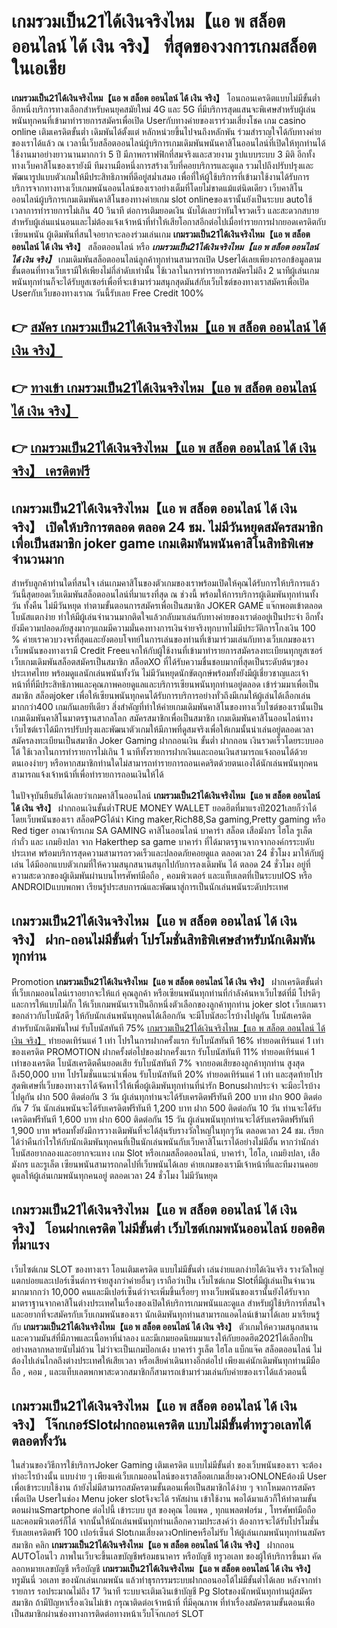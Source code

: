 # เกมรวมเป็น21ได้เงินจริงไหม【แอ พ สล็อต ออนไลน์ ได้ เงิน จริง】  ที่สุดของวงการเกมสล็อตในเอเชีย

**เกมรวมเป็น21ได้เงินจริงไหม【แอ พ สล็อต ออนไลน์ ได้ เงิน จริง】** โอนถอนเครดิตแบบไม่มีขั้นต่ำ  อีกหนึ่งบริการทางเลือกสำหรับคนยุคสมัยใหม่ 4G และ 5G ที่มีบริการสุดแสนจะพิเศษสำหรับผู้เล่นพนันทุกคนที่เข้ามาทำรายการสมัครเพื่อเปิด Userกับทางค่ายของเราร่วมเสี่ยงโชค เกม casino online เติมเครดิตขั้นต่ำ เดิมพันได้ตั้งแต่ หลักหน่วยขึ้นไปจนถึงหลักพัน ร่วมสำราญใจได้กับทางค่ายของเราได้แล้ว ณ เวลานี้เว็บสล็อตออนไลน์ผู้บริการเกมเดิมพันพนันคาสิโนออนไลน์ที่เปิดให้ทุกท่านได้ใช้งานมาอย่างยาวนานมากกว่า 5 ปี มีภาพกราฟฟิกที่สมจริงและสวยงาม รูปแบบระบบ 3 มิติ
อีกทั้งทางเว็บคาสิโนของเรายังมี ทีมงานมือหนึ่งการสร้างเว็บที่คอยบริการและดูแล  รวมไปถึงปรับปรุงและพัฒนารูปแบบตัวเกมให้มีประสิทธิภาพที่ดีอยู่สม่ำเสมอ เพื่อที่ให้ผู้ใช้บริการที่เข้ามาใช้งานได้รับการบริการจากทางทางเว็บเกมพนันออนไลน์ของเราอย่างเต็มที่โดยไม่ขาดแม้แต่นิดเดียว เว็บคาสิโนออนไลน์ผู้บริการเกมเดิมพันคาสิโนของทางค่ายเกม slot onlineของเรานั้นยังเป็นระบบ autoใช้เวลาการทำรายการไม่เกิน 40 วินาที ต่อการเติมยอดเงิน นับได้เลยว่าทันใจรวดเร็ว และสะดวกสบายสำหรับผู้เล่นแน่นอนและไม่ต้องแจ้งเจ้าหน้าที่ทำให้เสียโอกาสอีกต่อไปเมื่อทำรายการฝากยอดเครดิตกับเซียนพนัน
ผู้เดิมพันที่สนใจอยากจะลองร่วมเล่นเกม **เกมรวมเป็น21ได้เงินจริงไหม【แอ พ สล็อต ออนไลน์ ได้ เงิน จริง】** สล็อตออนไลน์ หรือ ***เกมรวมเป็น21ได้เงินจริงไหม【แอ พ สล็อต ออนไลน์ ได้ เงิน จริง】*** เกมเดิมพันสล็อตออนไลน์ลูกค้าทุกท่านสามารถเปิด Userได้เลยเพียงกรอกข้อมูลตามขั้นตอนที่ทางเว็บเรามีให้เพียงไม่กี่ลำดับเท่านั้น ใช้เวลาในการทำรายการสมัครไม่ถึง 2 นาทีผู้เล่นเกมพนันทุกท่านก็จะได้รับยูสเซอร์เพื่อที่จะเข้ามาร่วมสนุกสุดมันส์กับเว็บไซต์ของทางเราสมัครเพื่อเปิด Userกับเว็บของทางเราณ วันนี้รับเลย Free Credit 100%

## 👉 [สมัคร เกมรวมเป็น21ได้เงินจริงไหม【แอ พ สล็อต ออนไลน์ ได้ เงิน จริง】](https://archa888.com/)
## 👉 [ทางเข้า เกมรวมเป็น21ได้เงินจริงไหม【แอ พ สล็อต ออนไลน์ ได้ เงิน จริง】](https://archa888.com/)
## 👉 [เกมรวมเป็น21ได้เงินจริงไหม【แอ พ สล็อต ออนไลน์ ได้ เงิน จริง】 เครดิตฟรี](https://archa888.com/)

## เกมรวมเป็น21ได้เงินจริงไหม【แอ พ สล็อต ออนไลน์ ได้ เงิน จริง】 เปิดให้บริการตลอด ตลอด 24 ชม. ไม่มีวันหยุดสมัครสมาชิกเพื่อเป็นสมาชิก joker game เกมเดิมพันพนันคาสิโนสิทธิพิเศษจำนวนมาก

สำหรับลูกค้าท่านใดที่สนใจ เล่นเกมคาสิโนของตัวเกมของเราพร้อมเปิดให้คุณได้รับการให้บริการแล้ววันนี้สุดยอดเว็บเดิมพันสล็อตออนไลน์ที่มาแรงที่สุด ณ ช่วงนี้ พร้อมให้การบริการผู้เดิมพันทุกท่านทั้งวัน ทั้งคืน ไม่มีวันหยุด ทำตามขั้นตอนการสมัครเพื่อเป็นสมาชิก JOKER GAME แจ๊กพอตเข้าตลอด โบนัสแตกง่าย ทำให้มีผู้เล่นจำนวนมากติดใจแล้วกลับมาเล่นกับทางค่ายของเราต่ออยู่เป็นประจำ อีกทั้งยังมีความปลอดภัยสูงมากๆแถมมีความมั่นคงทางการเงินจ่ายจริงทุกบาทไม่มีประวัติการโกงเงิน 100 % ค่ายเราควบวงจรที่สุดและยังตอบโจทย์ในการเล่นของท่านที่เข้ามาร่วมเล่นกับทางเว็บเกมของเรา
เว็บพนันของทางเรามี Credit Freeแจกให้กับผู้ใช้งานที่เข้ามาทำรายการสมัครลงทะเบียนทุกยูสเซอร์ เว็บเกมเดิมพันสล็อตสมัครเป็นสมาชิก สล็อตXO ที่ได้รับความชื่นชอบมากที่สุดเป็นระดับต้นๆของประเทศไทย พร้อมดูแลนักเล่นพนันทั้งวัน ไม่มีวันหยุดนักขัตฤกษ์พร้อมทั้งยังมีผู้เชี่ยวชาญและเจ้าหน้าที่ที่มีประสิทธิภาพและคุณภาพคอยดูแลและบริการเซียนพนันทุกท่านอยู่ตลอด เข้าร่วมมาเพื่อเป็นสมาชิก สล็อตjoker เพื่อให้เซียนพนันทุกคนได้รับการบริการอย่างทั่วถึงมีเกมให้ผู้เล่นได้เลือกเล่นมากกว่า400 เกมกันเลยทีเดียว
สิ่งสำคัญที่ทำให้ค่ายเกมเดิมพันคาสิโนของทางเว็บไซต์ของเรานั้นเป็นเกมเดิมพันคาสิโนมาตรฐานสากลโลก สมัครสมาชิกเพื่อเป็นสมาชิก  เกมเดิมพันคาสิโนออนไลน์ทางเว็บไซต์เราได้มีการปรับปรุงและพัฒนาตัวเกมให้มีภาพที่ดูสมจริงเพื่อให้เกมนั้นน่าเล่นอยู่ตลอดเวลา สมัครลงทะเบียนเป็นสมาชิก Joker Gaming ฝากถอนเงิน ขั้นต่ำ ฝากถอน เงินรวดเร็วโดยระบบออโต้ ใช้เวลาในการทำรายการไม่เกิน 1 นาทีทั้งรายการฝากเงินและถอนเงินสามารถแจ้งถอนได้ด้วยตนเองง่ายๆ หรือหากสมาชิกท่านใดไม่สามารถทำรายการถอนเคดริตด้วยตนเองได้นักเล่นพนันทุกคนสามารถแจ้งเจ้าหน้าที่เพื่อทำรายการถอนเงินให้ได้

ในปัจจุบันยืนยันได้เลยว่าเกมคาสิโนออนไลน์ **เกมรวมเป็น21ได้เงินจริงไหม【แอ พ สล็อต ออนไลน์ ได้ เงิน จริง】** ฝากถอนเงินขั้นต่ำTRUE MONEY WALLET ยอดฮิตที่มาแรงปี2021เลยก็ว่าได้โดยเว็บพนันของเรา สล็อตPGได้นำ  King maker,Rich88,Sa gaming,Pretty gaming  หรือ Red tiger อาณาจักรเกม SA GAMING คาสิโนออนไลน์ บาคาร่า สล็อต เสือมังกร ไฮโล รูเล็ต กำถั่ว และ เกมยิงปลา จาก Hakerthep sa game บาคาร่า ที่ได้มาตรฐานจากจากองค์กรระบดับประเทศ พร้อมบริการสุดความสามารถรวดเร็วและปลอดภัยคอยดูแล ตลอดเวลา 24 ชั่วโมง มาให้กับผู้เล่น ได้มีออกแบบตัวเกมที่ให้ความสนุกสนานสนุกไปกับการลงเดิมพัน ได้ ตลอด 24 ชั่วโมง อยู่ที่ความสะดวกของผู้เดิมพันผ่านบนโทรศัพท์มือถือ , คอมพิวเตอร์ และแท็บเลตที่เป็นระบบIOS หรือ ANDROIDแบบพกพา เรียนรู้ประสบการณ์และพัฒนาสู่การเป็นนักเล่นพนันระดับประเทศ

## เกมรวมเป็น21ได้เงินจริงไหม【แอ พ สล็อต ออนไลน์ ได้ เงิน จริง】 ฝาก-ถอนไม่มีขั้นต่ำ โปรโมชั่นสิทธิพิเศษสำหรับนักเดิมพันทุกท่าน

 Promotion  **เกมรวมเป็น21ได้เงินจริงไหม【แอ พ สล็อต ออนไลน์ ได้ เงิน จริง】** ฝากเครดิตขั้นต่ำ ที่เว็บเกมออนไลน์เราอยากจะให้แก่  คุณลูกค้า หรือเซียนพนันทุกท่านที่กำลังค้นหาเว็บไซต์ที่มี โปรดีๆ และการให้แบบไม่กั๊ก ให้เว็บเกมพนันเราเป็นอีกหนึ่งตัวเลือกของลูกค้าทุกท่าน joker slot เว็บเกมเรา ขอกล่าวกับโบนัสดีๆ ให้กับนักเล่นพนันทุกคนได้เลือกกัน จะมีโบนัสอะไรบ้างไปดูกัน
โบนัสเครดิตสำหรับนักเดิมพันใหม่ รับโบนัสทันที 75% [เกมรวมเป็น21ได้เงินจริงไหม【แอ พ สล็อต ออนไลน์ ได้ เงิน จริง】](https://archa888.com/) ทำยอดเทิร์นแค่ 1 เท่า
โปรในการฝากครั้งแรก รับโบนัสทันที 16% ทำยอดเทิร์นแค่ 1 เท่าของเครดิต
 PROMOTION ฝากครั้งต่อไปของฝากครั้งแรก รับโบนัสทันที 11% ทำยอดเทิร์นแค่ 1 เท่าของเครดิต
โบนัสเครดิตคืนยอดเสีย รับโบนัสทันที 7% จากยอดเสียของลูกค้าทุกท่าน สูงสุดถึง50,000 บาท
โปรโมชั่นแนะนำเพื่อน รับโบนัสทันที 20% ทำยอดเทิร์นแค่ 1 เท่า
และสุดท้ายโปรสุดพิเศษที่เว็บของทางเราได้จัดหาไว้ให้เพื่อผู้เดิมพันทุกท่านที่น่ารัก Bonusฝากประจำ จะมีอะไรบ้างไปดูกัน
ฝาก 500 ติดต่อกัน 3 วัน ผู้เล่นทุกท่านจะได้รับเครดิตฟรีทันที 200 บาท
ฝาก 900 ติดต่อกัน 7 วัน นักเล่นพนันจะได้รับเครดิตฟรีทันที 1,200 บาท
ฝาก 500 ติดต่อกัน 10 วัน ท่านจะได้รับเครดิตฟรีทันที 1,600 บาท
ฝาก 600 ติดต่อกัน 15 วัน ผู้เล่นพนันทุกท่านจะได้รับเครดิตฟรีทันที 1,900 บาท
พร้อมทั้งยังมีการวางเดิมพันที่จะได้ลุ้นรับรางวัลใหญ่ในทุกๆวัน ตลอดเวลา 24 ชม. เรียกได้ว่าคืนกำไรให้กับนักเดิมพันทุกคนที่เป็นนักเล่นพนันกับเว็บคาสิโนเราได้อย่างไม่มีอั้น หากว่านักล่าโบนัสอยากลองและอยากจะแทง เกม Slot หรือเกมสล็อตออนไลน์, บาคาร่า, ไฮโล, เกมยิงปลา, เสือมังกร และรูเล็ต เซียนพนันสามารถกดไปที่เว็บพนันได้เลย ค่ายเกมของเรามีเจ้าหน้าที่และทีมงานคอยดูแลให้ผู้เล่นเกมพนันทุกคนอยู่ ตลอดเวลา 24 ชั่วโมง ไม่มีวันหยุด

## เกมรวมเป็น21ได้เงินจริงไหม【แอ พ สล็อต ออนไลน์ ได้ เงิน จริง】 โอนฝากเครดิต ไม่มีขั้นต่ำ  เว็บไซต์เกมพนันออนไลน์ ยอดฮิตที่มาแรง

เว็บไซต์เกม SLOT ของทางเรา โอนเติมเครดิต แบบไม่มีขั้นต่ำ เล่นง่ายแตกง่ายได้เงินจริง รางวัลใหญ่แตกบ่อยและเปอร์เซ็นต์การจ่ายสูงกว่าค่ายอื่นๆ เราถือว่าเป็น เว็บไซต์เกม Slotที่มีผู้เล่นเป็นจำนวนมากมากกว่า 10,000 คนและมีเปอร์เซ็นต์ว่าจะเพิ่มขึ้นเรื่อยๆ ทางเว็บพนันของเรานั้นยังได้รับจากมาตราฐานจากคาสิโนต่างประเทศในเรื่องของเปิดให้บริการเกมพนันและดูแล สำหรับผู้ใช้บริการที่สนใจและอยากที่จะสมัครกับเว็บเกมพนันของเรา นักเดิมพันทุกท่านสามารถแอดไลน์เข้ามาได้เลย
	มาเรียนรู้กับ **เกมรวมเป็น21ได้เงินจริงไหม【แอ พ สล็อต ออนไลน์ ได้ เงิน จริง】** ตัวเกมให้ความสนุกสนานและความมันส์ที่มีภาพและเนื้อหาที่น่าลอง และมีเกมยอดนิยมมาแรงให้กับยอดฮิต2021ได้เลือกปั่นอย่างหลากหลายนับไม่ถ้วน  ไม่ว่าจะเป็นเกมป๊อกเด้ง บาคาร่า รูเล็ต ไฮโล แบ็กแจ๊ค สล็อตออนไลน์ ไม่ต้องไปเล่นไกลถึงต่างประเทศให้เสียเวลา หรือเสียค่าเดินทางอีกต่อไป เพียงแค่นักเดิมพันทุกท่านมีมือถือ , คอม , และแท็บเลตพกพาสะดวกสมาชิกก็สามารถเข้ามาร่วมเล่นกับค่ายของเราได้แล้วตอนนี้

## เกมรวมเป็น21ได้เงินจริงไหม【แอ พ สล็อต ออนไลน์ ได้ เงิน จริง】 โจ๊กเกอร์Slotฝากถอนเครดิต แบบไม่มีขั้นต่ำทรูวอเลทได้ตลอดทั้งวัน

ในส่วนของวิธีการใช้บริการJoker Gaming เติมเครดิต แบบไม่มีขั้นต่ำ ของเว็บพนันของเรา จะต้องทำอะไรบ้างนั้น แบบง่าย ๆ เพียงแค่เว็บเกมออนไลน์ของเราสล็อตเกมเสี่ยงดวงONLONEต้องมี User เพื่อเข้าระบบใช้งาน ถ้ายังไม่มีสามารถสมัครตามขั้นตอนเพื่อเป็นสมาชิกได้ง่าย ๆ จากโหมดการสมัครเพื่อเปิด Userในช่อง Menu joker slotจึงจะได้ รหัสผ่าน เข้าใช้งาน พอได้มาแล้วก็ให้ทำตามขั้นตอนผ่านSmartphone ต่อไปนี้
เข้าระบบ ยูส  ของคุณ ไอแพด , ทุกแพลตฟอร์ม , โทรศัพท์มือถือ และคอมพิวเตอร์ก็ได้
จากนั้นให้นักเล่นพนันทุกท่านเลือกความประสงค์ว่า ต้องการจะได้รับโปรโมชั่น รับเลยเครดิตฟรี 100 เปอร์เซ็นต์ Slotเกมเสี่ยงดวงOnlineหรือไม่รับ
ให้ผู้เล่นเกมพนันทุกท่านสมัครสมาชิก คลิก **เกมรวมเป็น21ได้เงินจริงไหม【แอ พ สล็อต ออนไลน์ ได้ เงิน จริง】** ฝากถอน AUTOโอนไว ภาพในเว็บจะขึ้นเลขบัญชีพร้อมธนาคาร หรือบัญชี ทรูวอเลท ของผู้ให้บริการขึ้นมา
คัดลอกหมายเลขบัญชี หรือบัญชี **เกมรวมเป็น21ได้เงินจริงไหม【แอ พ สล็อต ออนไลน์ ได้ เงิน จริง】** ทรูมันนี่ วอเลท ของนักเล่นเกมพนัน แล้วทำธุรกรรมระบบฝากถอนออโต้ไม่มีขั้นต่ำได้เลย
หลังจากทำรายการ รอประมาณไม่ถึง 17 วินาที ระบบจะเติมเงินเข้าบัญชี Pg Slotของนักพนันทุกท่านผู้สมัครสมาชิก
ถ้ามีปัญหาเรื่องเงินไม่เข้า กรุณาติดต่อเจ้าหน้าที่ ที่มีคุณภาพ ที่ทำเรื่องสมัครตามขั้นตอนเพื่อเป็นสมาชิกผ่านช่องทางการติดต่อทางหน้าเว็บโจ๊กเกอร์ SLOT


